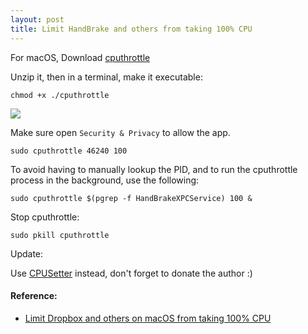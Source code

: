 ```yaml
---
layout: post
title: Limit HandBrake and others from taking 100% CPU
---
```


For macOS, Download [cputhrottle](http://www.willnolan.com/cputhrottle/cputhrottle.html)

Unzip it, then in a terminal, make it executable:
```
chmod +x ./cputhrottle
```

![](../../../../../public/images/limit_handbrake/1.png)

Make sure open `Security & Privacy` to allow the app.

```
sudo cputhrottle 46240 100
```

To avoid having to manually lookup the PID, and to run the cputhrottle process in the background, use the following:

```
sudo cputhrottle $(pgrep -f HandBrakeXPCService) 100 &
```

Stop cputhrottle:

```
sudo pkill cputhrottle
```

Update:

Use [CPUSetter](https://www.whatroute.net/cpusetter.html) instead, don't forget to donate the author :)

#### Reference:
* [Limit Dropbox and others on macOS from taking 100% CPU](https://medium.com/@sbr464/limit-dropbox-and-others-on-macos-from-taking-100-cpu-877266df104d)